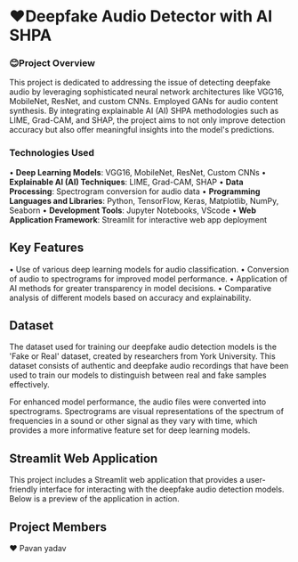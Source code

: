 # ❤️Deepfake Audio Detector with AI SHPA

### 😊Project Overview
This project is dedicated to addressing the issue of detecting deepfake audio by leveraging sophisticated neural network architectures like VGG16, MobileNet, ResNet, and custom CNNs. Employed GANs for audio content synthesis. By integrating explainable AI (AI) SHPA methodologies such as LIME, Grad-CAM, and SHAP, the project aims to not only improve detection accuracy but also offer meaningful insights into the model's predictions.

### Technologies Used
• **Deep Learning Models**: VGG16, MobileNet, ResNet, Custom CNNs
• **Explainable AI (AI) Techniques**: LIME, Grad-CAM, SHAP
• **Data Processing**: Spectrogram conversion for audio data
• **Programming Languages and Libraries**: Python, TensorFlow, Keras, Matplotlib, NumPy, Seaborn
• **Development Tools**: Jupyter Notebooks, VScode
• **Web Application Framework**: Streamlit for interactive web app deployment

## Key Features
• Use of various deep learning models for audio classification.
• Conversion of audio to spectrograms for improved model performance.
• Application of AI methods for greater transparency in model decisions.
• Comparative analysis of different models based on accuracy and explainability.

## Dataset
The dataset used for training our deepfake audio detection models is the 'Fake or Real' dataset, created by researchers from York University. This dataset consists of authentic and deepfake audio recordings that have been used to train our models to distinguish between real and fake samples effectively.

For enhanced model performance, the audio files were converted into spectrograms. Spectrograms are visual representations of the spectrum of frequencies in a sound or other signal as they vary with time, which provides a more informative feature set for deep learning models.

## Streamlit Web Application

This project includes a Streamlit web application that provides a user-friendly interface for interacting with the deepfake audio detection models. Below is a preview of the application in action.

## Project Members
❤️ Pavan yadav
